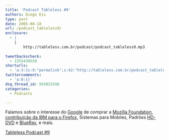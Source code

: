 ```yaml
---
title: 'Podcast Tableless #9'
authors: Diego Eis
type: post
date: 2005-08-18
url: /podcast_tableless9/
enclosure:
  - |
    |
        http://tableless.com.br/podcast/podcast_tableless9.mp3
        
tweetbackscheck:
  - 1355439559
shorturls:
  - 'a:3:{s:9:"permalink";s:42:"http://tableless.com.br/podcast_tableless9";s:7:"tinyurl";s:26:"http://tinyurl.com/44adwjr";s:4:"isgd";s:19:"http://is.gd/QkdWhW";}'
twittercomments:
  - 'a:0:{}'
dsq_thread_id: 503033348
categories:
  - Podcasts

---
```

Falamos sobre o interesse do [Google][1] de comprar a [Mozilla Foundation][2], [contribuição da IBM para o Firefox][3], Sistemas para Mobiles, Padrões [HD-DVD][4] e [BlueRay][5], e mais. 

[Tableless Podcast #9][6]

 [1]: http://www.google.com/
 [2]: http://www.mozilla.org/
 [3]: http://www-306.ibm.com/able/news/firefox.html
 [4]: http://www.inovacaotecnologica.com.br/noticias/noticia.php?artigo=010110041210
 [5]: http://pt.wikipedia.org/wiki/Disco_Blu-ray
 [6]: http://tableless.com.br/podcast/podcast_tableless9.mp3